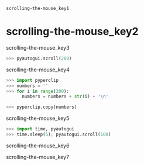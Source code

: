 ```ngMeta
scrolling-the-mouse_key1
```
# scrolling-the-mouse_key2
scrolling-the-mouse_key3

```python
>>> pyautogui.scroll(200)
```
scrolling-the-mouse_key4

```python
>>> import pyperclip
>>> numbers = ''
>>> for i in range(200):
      numbers = numbers + str(i) + '\n'

>>> pyperclip.copy(numbers)
```
scrolling-the-mouse_key5

```python
>>> import time, pyautogui
>>> time.sleep(5); pyautogui.scroll(100)
```
scrolling-the-mouse_key6

scrolling-the-mouse_key7

